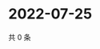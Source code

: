# 2022-07-25

共 0 条

<!-- BEGIN WEIBO -->
<!-- 最后更新时间 Mon Jul 25 2022 21:29:52 GMT+0800 (China Standard Time) -->

<!-- END WEIBO -->
